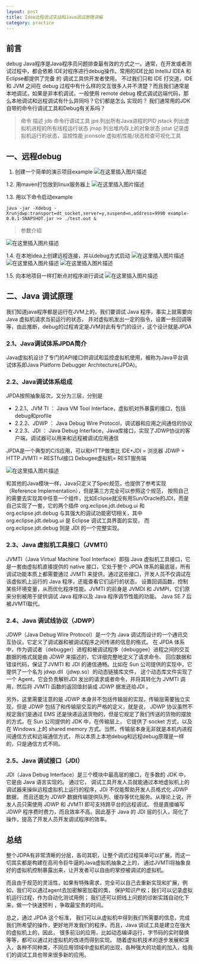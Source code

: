```yaml
---
layout: post
title: Idea远程调试实战和Java调试原理讲解
category: practice
---
```


## 前言
debug Java程序是Java程序员问题排查最有效的方式之一。通常，在开发或者测试过程中，都会依赖 IDE对程序进行debug操作。常用的IDE比如 IntelliJ IDEA 
和Eclipse都提供了完备 的 调试工具供开发者使用。
不过我们只和 IDE 打交道，IDE 和 JVM 之间在 debug 过程中有什么样的交互很多人并不清楚？而且我们通常是本地调试，如果是非本机调试，一般使用 remote debug 模式调试远端代码，那么本地调试和远程调试有什么异同吗？它们都是怎么 实现的？
我们通常用的JDK自带的命令行调试工具和Debug有关系吗？


>命令	描述
jdb	命令行调试工具
jps	列出所有Java进程的PID
jstack	列出虚拟机进程的所有线程运行状态
jmap	列出堆内存上的对象状态
jstat	记录虚拟机运行的状态，监控性能
jconsole	虚拟机性能/状态检查可视化工具


## 一、远程debug

1. 创建一个简单的演示项目example
![在这里插入图片描述](http://www.laughitover.com/assets/images/2019/debug/01.png)

1.2. 用maven打包放到linux服务器上
![在这里插入图片描述](http://www.laughitover.com/assets/images/2019/debug/02.png)

1.3. 用以下命令启动example
```
java -jar -Xdebug -Xrunjdwp:transport=dt_socket,server=y,suspend=n,address=9998 example-0.0.1-SNAPSHOT.jar >> ./test.out &
```
>参数介绍

![在这里插入图片描述](http://www.laughitover.com/assets/images/2019/debug/03.png)

1.4. 在本地idea上创建远程连接，并以debug方式启动
![在这里插入图片描述](http://www.laughitover.com/assets/images/2019/debug/04.png)
![在这里插入图片描述](http://www.laughitover.com/assets/images/2019/debug/05.png)
![在这里插入图片描述](http://www.laughitover.com/assets/images/2019/debug/06.png)

1.5. 向本地项目一样打断点对程序进行调试
![在这里插入图片描述](http://www.laughitover.com/assets/images/2019/debug/07.png)


## 二、Java 调试原理

我们知道java程序都是运行在JVM上的，我们要调试 Java 程序，事实上就需要向 Java 虚拟机请求当前运行的状态，
并对虚拟机发出一定的指令，设置一些回调等等，由此推断，debug的过程肯定是JVM对此有专门的设计，这个设计就是JPDA

### 2.1、Java调试体系JPDA简介

Java虚拟机设计了专门的API接口供调试和监控虚拟机使用，被称为Java平台调试体系即Java Platform Debugger Architecture(JPDA)。

### 2.2、Java调试体系组成
JPDA按照抽象层次，又分为三层，分别是

- 2.2.1、JVM TI ： Java VM Tool Interface，虚拟机对外暴露的接口，包括debug和profile
- 2.2.2、JDWP ： Java Debug Wire Protocol，调试器和应用之间通信的协议
- 2.2.3、JDI ： Java Debug Interface，Java库接口，实现了JDWP协议的客户端，调试器可以用来和远程被调试应用通信

JPDA是一个典型的C/S应用，可以和HTTP做类比
IDE+JDI = 浏览器
JDWP = HTTP
JVMTI = RESTful接口
Debugee虚拟机= REST服务端

![在这里插入图片描述](http://www.laughitover.com/assets/images/2019/debug/web.png)

和其他的Java模块一样，Java只定义了Spec规范，也提供了参考实现（Reference Implementation），但是第三方完全可以参照这个规范，
按照自己的需要去实现其中任意一个组件，比如Eclipse就没有用Sun/Oracle的JDI，而是自己实现了一套，它的两个插件 org.eclipse.jdt.debug.ui 和
 org.eclipse.jdt.debug 与其强大的调试功能密切相关，其中 org.eclipse.jdt.debug.ui 是 Eclipse 调试工具界面的实现，
 而 org.eclipse.jdt.debug 则是 JDI 的一个完整实现。

### 2.3、Java 虚拟机工具接口（JVMTI）

JVMTI（Java Virtual Machine Tool Interface）即指 Java 虚拟机工具接口，它是一套由虚拟机直接提供的 native 接口，它处于整个
 JPDA 体系的最底层，所有调试功能本质上都需要通过 JVMTI 来提供。通过这些接口，开发人员不仅调试在该虚拟机上运行的 Java 程序，还能查看它们运行的状态，
 设置回调函数，控制某些环境变量，从而优化程序性能。JVMTI 的前身是 JVMDI 和 JVMPI，它们原来分别被用于提供调试 Java 程序以及
  Java 程序调节性能的功能。 Java SE 7 后被JVMTI取代。

### 2.4、Java 调试线协议（JDWP）

JDWP（Java Debug Wire Protocol）是一个为 Java 调试而设计的一个通讯交互协议，它定义了调试器和被调试程序之间传递的信息的格式。
在 JPDA 体系中，作为调试者（debugger）进程和被调试程序（debuggee）进程之间的交互数据的格式就是由 JDWP 来描述的，它详细完整地定义了请求命令、
回应数据和错误代码，保证了JVMTI 和 JDI 的通信通畅。比如在 Sun 公司提供的实现中，它提供了一个名为 jdwp.dll（jdwp.so）的动态链接库文件，
这个动态库文件实现了一个 Agent，它会负责解析JDI 发出的请求或者命令，并将其转化为 JVMTI 调用，然后将 JVMTI 函数的返回值封装成 JDWP 据发还给JDI 。

另外，这里需要注意的是 JDWP 本身并不包括传输层的实现，传输层需要独立实现，但是 JDWP 包括了和传输层交互的严格的定义，就是说，
JDWP 协议虽然不规定我们是通过 EMS 还是快递运送货物的，但是它规定了我们传送的货物的摆放的方式。在 Sun 公司提供的 JDK 中，在传输层上，
它提供了 socket 方式，以及在 Windows 上的 shared memory 方式。当然，传输层本身无非就是本机内进程间通信方式和远端通信方式，
所以本质上本地debug和远程debug原理是一样的，只是通信方式不同。

### 2.5、Java 调试接口（JDI）
JDI（Java Debug Interface）是三个模块中最高层的接口，在多数的 JDK 中，它是由 Java 语言实现的。 通过它，
调试工具开发人员就能通过本地虚拟机上的调试器来操纵远程虚拟机上运行的程序，JDI 不仅能帮助开发人员格式化 JDWP 数据，
而且还能为 JDWP 数据传输提供队列、缓存等优化服务。从理论上说，开发人员只需使用 JDWP 和 JVMTI 即可支持跨平台的远程调试，
但是直接编写 JDWP 程序费时费力，而且效率不高。因此基于 Java 的 JDI 层的引入，简化了操作，提高了开发人员开发调试程序的效率。

## 总结

整个JDPA有非常清晰的分层，各司其职，让整个调式过程简单可以扩展，而这一切其实都是构建在高司令巨牛逼的Java虚拟机抽象之上的，
通过JVMTI将抽象良好的虚拟机控制暴露出来，让开发者可以自由的掌控被调试的虚拟机。

而且由于规范的灵活性，如果有特殊需求，完全可以自己去重新实现和扩展，例如，我们可以通过agent去加密解密加载的类，
保护知识产权；我们可以记录虚拟机运行过程，作为自动化测试用例； 我们还可以把线上问题的诊断实践自动化下来，做一个快速预判 ，争取最宝贵的时间。

总之，通过 JPDA 这个标准，
我们可以从虚拟机中得到我们所需要的信息，完成我们所希望的操作，更好地开发我们的程序。而且，Java 调试工具是建立在强大的虚拟机上的，因此，
很多前沿的应用，比如动态编译运行，字节码的实时替换等等，都可以通过对虚拟机的改进而得到实现。
随着虚拟机技术的逐步发展和深入，各种不同种类，不同应用领域中虚拟机的出现，各种强大的功能的加入，给我们的调试工具也带来很多新的应用。


